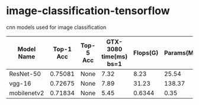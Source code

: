 # image-classification-tensorflow
cnn models used for image classification

| Model Name | Top-1 Acc | Top-5 Acc | GTX-3080 time(ms)<br>bs=1 | Flops(G) | Params(M) | Model Size(M) | Download Url   | Extract Code   |
|----------------------------------|-----------|-----------|------------------------|----------|-----------|---------|-----------------------------------------------------------------------------------------------------------|---------|
| ResNet-50 | 0.75081 | None | 7.32 | 8.23 | 25.54 | 90 | [Download_Url](https://pan.baidu.com/s/1Z9z3_fHL8aFAZYFsDJaeKA) | 1epj |
| vgg-16 | 0.72675 | None | 7.89 | 31.23 | 138.37 | 528 | [Download_Url](https://pan.baidu.com/s/1yef5tuchMxHD-ul_jw-IUw) | k23p |
| mobilenetv2 | 0.71834 | None | 5.45 | 0.6344 | 0.35 | 14 | [Download_Url](https://pan.baidu.com/s/1gwXPIuQbeN-sIx_qjP3qvg) | 3zfe |
